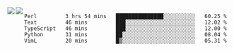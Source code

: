 <a href="https://github.com/anuraghazra/github-readme-stats">
  <img align="left" src="https://github-readme-stats.vercel.app/api?username=kfly8&count_private=true&show_icons=true&theme=calm" />
</a>
<a href="https://github.com/anuraghazra/github-readme-stats">
  <img align="left" src="https://github-readme-stats.vercel.app/api/top-langs/?username=kfly8&theme=calm&hide=HTML&exclude_repo=is3q-cr" />
</a>

<!--START_SECTION:waka-->
```text
Perl         3 hrs 54 mins   ███████████████░░░░░░░░░░   60.25 % 
Text         46 mins         ███░░░░░░░░░░░░░░░░░░░░░░   12.02 % 
TypeScript   46 mins         ███░░░░░░░░░░░░░░░░░░░░░░   12.00 % 
Python       31 mins         ██░░░░░░░░░░░░░░░░░░░░░░░   08.04 % 
VimL         20 mins         █▒░░░░░░░░░░░░░░░░░░░░░░░   05.31 % 
```
<!--END_SECTION:waka-->
